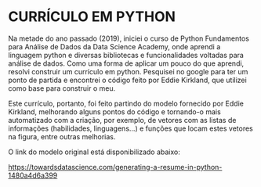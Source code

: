 # CURRÍCULO EM PYTHON 

Na metade do ano passado (2019), iniciei o curso de Python Fundamentos para Análise de Dados da Data Science Academy, onde aprendi a linguagem python e diversas bibliotecas e funcionalidades voltadas para análise de dados. Como uma forma de aplicar um pouco do que aprendi, resolvi construir um currículo em python. Pesquisei no google para ter um ponto de partida e encontrei o código feito por Eddie Kirkland, que utilizei como base para construir o meu.

Este currículo, portanto, foi feito partindo do modelo fornecido por Eddie Kirkland, melhorando alguns pontos do código e tornando-o mais automatizado com a criação, por exemplo, de vetores com as listas de informações (habilidades, linguagens...) e funções que locam estes vetores na figura, entre outras melhorias.

O link do modelo original está disponibilizado abaixo:

https://towardsdatascience.com/generating-a-resume-in-python-1480a4d6a399